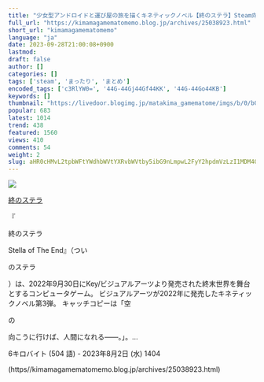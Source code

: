 ```yaml
---
title: "少女型アンドロイドと運び屋の旅を描くキネティックノベル【終のステラ】Steam向けが配信開始 "
full_url: "https://kimamagamematomemo.blog.jp/archives/25038923.html"
short_url: "kimamagamematomemo"
language: "ja"
date: 2023-09-28T21:00:08+0900
lastmod: 
draft: false
author: []
categories: []
tags: ['steam', 'まったり', 'まとめ']
encoded_tags: ['c3RlYW0=', '44G-44Gj44Gf44KK', '44G-44Go44KB']
keywords: []
thumbnail: "https://livedoor.blogimg.jp/matakima_gamematome/imgs/b/0/b0f9e6c9-s.jpg"
popular: 683
latest: 1014
trend: 438
featured: 1560
views: 410
comments: 54
weight: 2
slug: aHR0cHMvL2tpbWFtYWdhbWVtYXRvbWVtby5ibG9nLmpwL2FyY2hpdmVzLzI1MDM4OTIzLmh0bWw=
---
```


![](https://livedoor.blogimg.jp/matakima_gamematome/imgs/b/0/b0f9e6c9-s.jpg)

<div><a title='終のステラ' href='https//ja.wikipedia.org/wiki/%E7%B5%82%E3%81%AE%E3%82%B9%E3%83%86%E3%83%A9' target='_blank'><p>終のステラ</p></a> <p class='searchresult'>『<p>終のステラ</p> Stella of The End』（つい<p>のステラ</p>）は、2022年9月30日にKey/ビジュアルアーツより発売された終末世界を舞台とするコンピュータゲーム。 ビジュアルアーツが2022年に発売したキネティックノベル第3弾。 キャッチコピーは「空<p>の</p>向こうに行けば、人間になれる――。」。…</p> <p class='mw-search-result-data'>6キロバイト (504 語) - 2023年8月2日 (水) 1404</p></div>

(https//kimamagamematomemo.blog.jp/archives/25038923.html)
